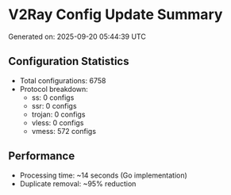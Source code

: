 # V2Ray Config Update Summary
Generated on: 2025-09-20 05:44:39 UTC

## Configuration Statistics
- Total configurations: 6758
- Protocol breakdown:
  - ss: 0 configs
  - ssr: 0 configs
  - trojan: 0 configs
  - vless: 0 configs
  - vmess: 572 configs

## Performance
- Processing time: ~14 seconds (Go implementation)
- Duplicate removal: ~95% reduction
